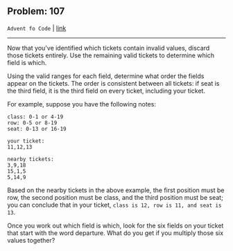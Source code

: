 Problem: 107
---

`Advent fo Code` | [link](https://adventofcode.com/2020/day/16#part2)

---

Now that you've identified which tickets contain invalid values,
discard those tickets entirely. Use the remaining valid tickets to
determine which field is which.

Using the valid ranges for each field, determine what order the
fields appear on the tickets. The order is consistent between all
tickets: if seat is the third field, it is the third field on every
ticket, including your ticket.

For example, suppose you have the following notes:
```
class: 0-1 or 4-19
row: 0-5 or 8-19
seat: 0-13 or 16-19

your ticket:
11,12,13

nearby tickets:
3,9,18
15,1,5
5,14,9
```

Based on the nearby tickets in the above example, the first
position must be row, the second position must be class, and the
third position must be seat; you can conclude that in your ticket,
`class is 12, row is 11, and seat is 13`.

Once you work out which field is which, look for the six fields
on your ticket that start with the word departure. What do you get
if you multiply those six values together?
